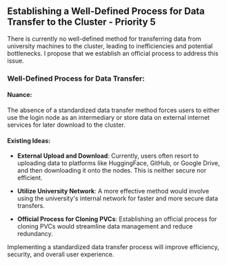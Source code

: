 ## Establishing a Well-Defined Process for Data Transfer to the Cluster - Priority 5

There is currently no well-defined method for transferring data from university machines to the cluster, leading to inefficiencies and potential bottlenecks. I propose that we establish an official process to address this issue.

### Well-Defined Process for Data Transfer:

#### Nuance:
The absence of a standardized data transfer method forces users to either use the login node as an intermediary or store data on external internet services for later download to the cluster.

#### Existing Ideas:

- **External Upload and Download**: Currently, users often resort to uploading data to platforms like HuggingFace, GitHub, or Google Drive, and then downloading it onto the nodes. This is neither secure nor efficient.

- **Utilize University Network**: A more effective method would involve using the university's internal network for faster and more secure data transfers.

- **Official Process for Cloning PVCs**: Establishing an official process for cloning PVCs would streamline data management and reduce redundancy.

Implementing a standardized data transfer process will improve efficiency, security, and overall user experience.